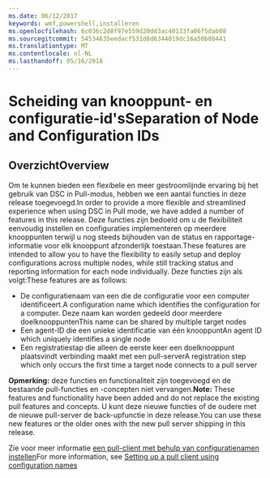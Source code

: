 ```yaml
---
ms.date: 06/12/2017
keywords: wmf,powershell,installeren
ms.openlocfilehash: 6c036c2d8f97e559d20dd3ac40133fa06f5dab08
ms.sourcegitcommit: 54534635eedacf531d8d6344019dc16a50b8b441
ms.translationtype: MT
ms.contentlocale: nl-NL
ms.lasthandoff: 05/16/2018
---
```

# <a name="separation-of-node-and-configuration-ids"></a><span data-ttu-id="0917c-102">Scheiding van knooppunt- en configuratie-id's</span><span class="sxs-lookup"><span data-stu-id="0917c-102">Separation of Node and Configuration IDs</span></span>

## <a name="overview"></a><span data-ttu-id="0917c-103">Overzicht</span><span class="sxs-lookup"><span data-stu-id="0917c-103">Overview</span></span>

<span data-ttu-id="0917c-104">Om te kunnen bieden een flexibele en meer gestroomlijnde ervaring bij het gebruik van DSC in Pull-modus, hebben we een aantal functies in deze release toegevoegd.</span><span class="sxs-lookup"><span data-stu-id="0917c-104">In order to provide a more flexible and streamlined experience when using DSC in Pull mode, we have added a number of features in this release.</span></span> <span data-ttu-id="0917c-105">Deze functies zijn bedoeld om u de flexibiliteit eenvoudig instellen en configuraties implementeren op meerdere knooppunten terwijl u nog steeds bijhouden van de status en rapportage-informatie voor elk knooppunt afzonderlijk toestaan.</span><span class="sxs-lookup"><span data-stu-id="0917c-105">These features are intended to allow you to have the flexibility to easily setup and deploy configurations across multiple nodes, while still tracking status and reporting information for each node individually.</span></span>
<span data-ttu-id="0917c-106">Deze functies zijn als volgt:</span><span class="sxs-lookup"><span data-stu-id="0917c-106">These features are as follows:</span></span>

* <span data-ttu-id="0917c-107">De configuratienaam van een die de configuratie voor een computer identificeert.</span><span class="sxs-lookup"><span data-stu-id="0917c-107">A configuration name which identifies the configuration for a computer.</span></span> <span data-ttu-id="0917c-108">Deze naam kan worden gedeeld door meerdere doelknooppunten</span><span class="sxs-lookup"><span data-stu-id="0917c-108">This name can be shared by multiple target nodes</span></span>
* <span data-ttu-id="0917c-109">Een agent-ID die een unieke identificatie van één knooppunt</span><span class="sxs-lookup"><span data-stu-id="0917c-109">An agent ID which uniquely identifies a single node</span></span>
* <span data-ttu-id="0917c-110">Een registratiestap die alleen de eerste keer een doelknooppunt plaatsvindt verbinding maakt met een pull-server</span><span class="sxs-lookup"><span data-stu-id="0917c-110">A registration step which only occurs the first time a target node connects to a pull server</span></span>

<span data-ttu-id="0917c-111">**Opmerking:** deze functies en functionaliteit zijn toegevoegd en de bestaande pull-functies en -concepten niet vervangen.</span><span class="sxs-lookup"><span data-stu-id="0917c-111">**Note:** These features and functionality have been added and do not replace the existing pull features and concepts.</span></span> <span data-ttu-id="0917c-112">U kunt deze nieuwe functies of de oudere met de nieuwe pull-server de back-upfunctie in deze release.</span><span class="sxs-lookup"><span data-stu-id="0917c-112">You can use these new features or the older ones with the new pull server shipping in this release.</span></span>

<span data-ttu-id="0917c-113">Zie voor meer informatie [een pull-client met behulp van configuratienamen instellen](https://msdn.microsoft.com/powershell/dsc/pullclientconfignames)</span><span class="sxs-lookup"><span data-stu-id="0917c-113">For more information, see [Setting up a pull client using configuration names](https://msdn.microsoft.com/powershell/dsc/pullclientconfignames)</span></span>
